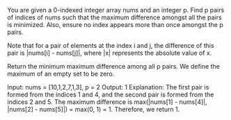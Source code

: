 You are given a 0-indexed integer array nums and an integer p. Find p pairs of indices of nums such that the maximum difference amongst all the pairs is minimized. Also, ensure no index appears more than once amongst the p pairs.

Note that for a pair of elements at the index i and j, the difference of this pair is |nums[i] - nums[j]|, where |x| represents the absolute value of x.

Return the minimum maximum difference among all p pairs. We define the maximum of an empty set to be zero.

Input: nums = [10,1,2,7,1,3], p = 2
Output: 1
Explanation: The first pair is formed from the indices 1 and 4, and the second pair is formed from the indices 2 and 5. 
The maximum difference is max(|nums[1] - nums[4]|, |nums[2] - nums[5]|) = max(0, 1) = 1. Therefore, we return 1.
